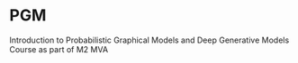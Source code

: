# PGM
Introduction to Probabilistic Graphical Models and Deep Generative Models Course as part of M2 MVA
